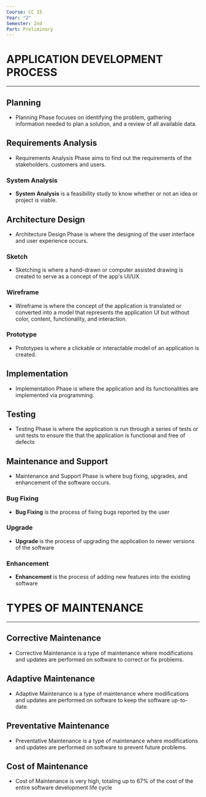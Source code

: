 ```yaml
---
Course: CC 15
Year: "2"
Semester: 2nd
Part: Preliminary
---
```

# APPLICATION DEVELOPMENT PROCESS
---
## Planning
- Planning Phase focuses on identifying the problem, gathering information needed to plan a solution, and a review of all available data.
## Requirements Analysis
- Requirements Analysis Phase aims to find out the requirements of the stakeholders. customers and users.
### System Analysis
- **System Analysis** is a feasibility study to know whether or not an idea or project is viable.

## Architecture Design
- Architecture Design Phase is where the designing of the user interface and user experience occurs.
### Sketch
- Sketching is where a hand-drawn or computer assisted drawing is created to serve as a concept of the app's UI/UX
### Wireframe
- Wireframe is where the concept of the application is translated or converted into a model that represents the application UI but without color, content, functionality, and interaction.
### Prototype
- Prototypes is where a clickable or interactable model of an application is created.

## Implementation
- Implementation Phase is where the application and its functionalities are implemented via programming.
## Testing 
- Testing Phase is where the application is run through a series of tests or unit tests to ensure the that the application is functional and free of defects
## Maintenance and Support
- Maintenance and Support Phase is where bug fixing, upgrades, and enhancement of the software occurs.
### Bug Fixing
- **Bug Fixing** is the process of fixing bugs reported by the user
### Upgrade
- **Upgrade** is the process of upgrading the application to newer versions of the software
### Enhancement
- **Enhancement** is the process of adding new features into the existing software

# TYPES OF MAINTENANCE
---
## Corrective Maintenance
- Corrective Maintenance is a type of maintenance where modifications and updates are performed on software to correct or fix problems.
## Adaptive Maintenance
- Adaptive Maintenance is a type of maintenance where modifications and updates are performed on software to keep the software up-to-date.
## Preventative Maintenance
- Preventative Maintenance is a type of maintenance where modifications and updates are performed on software to prevent future problems.

## Cost of Maintenance
- Cost of Maintenance is very high, totaling up to 67% of the cost of the entire software development life cycle
